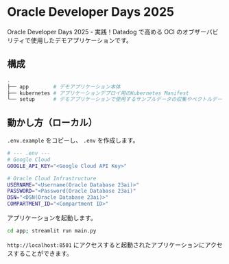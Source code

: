 # Oracle Developer Days 2025

Oracle Developer Days 2025 - 実践！Datadog で高める OCI のオブザーバビリティで使用したデモアプリケーションです。

## 構成

```sh
.
├── app        # デモアプリケーション本体
├── kubernetes # アプリケーションデプロイ用のKubernetes Manifest
└── setup      # デモアプリケーションで使用するサンプルデータの収集やベクトルデータベースのセットアップ用
```

## 動かし方（ローカル）

`.env.example` をコピーし、 `.env` を作成します。

```sh
# --- .env ---
# Google Cloud
GOOGLE_API_KEY="<Google Cloud API Key>"

# Oracle Cloud Infrastructure
USERNAME="<Username(Oracle Database 23ai)>"
PASSWORD="<Password(Oracle Database 23ai)"
DSN="<DSN(Oracle Database 23ai)>"
COMPARTMENT_ID="<Compartment ID>"
```

アプリケーションを起動します。

```sh
cd app; streamlit run main.py
```

`http://localhost:8501` にアクセスすると起動されたアプリケーションにアクセスすることができます。
